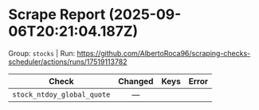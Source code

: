 # Scrape Report (2025-09-06T20:21:04.187Z)

Group: `stocks`  |  Run: https://github.com/AlbertoRoca96/scraping-checks-scheduler/actions/runs/17519113782

| Check | Changed | Keys | Error |
|---|:---:|:--|:--|
| `stock_ntdoy_global_quote` | — |  |  |
